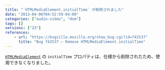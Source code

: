 ```yaml
---
title: "`HTMLMediaElement.initialTime` が削除されました"
date: "2013-04-06T04:52:59-04:00"
categories: ["audio-video", "dom"]
tags: []
versions: ["23"]
references:
    - url: "https://bugzilla.mozilla.org/show_bug.cgi?id=742537"
      title: "Bug 742537 – Remove HTMLMediaElement.initialTime"
---
```

[`HTMLMediaElement`](https://developer.mozilla.org/docs/Web/API/HTMLMediaElement) の `initialTime` プロパティは、仕様から削除されたため、使用できなくなりました。
